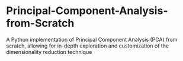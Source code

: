 # Principal-Component-Analysis-from-Scratch
A Python implementation of Principal Component Analysis (PCA) from scratch, allowing for in-depth exploration and customization of the dimensionality reduction technique
